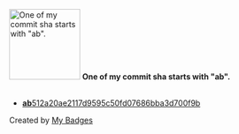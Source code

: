 <img src="https://my-badges.github.io/my-badges/ab-commit.png" alt="One of my commit sha starts with &quot;ab&quot;." title="One of my commit sha starts with &quot;ab&quot;." width="128">
<strong>One of my commit sha starts with &quot;ab&quot;.</strong>
<br><br>

- <a href="https://github.com/j0sh3rs/k3s-at-home/commit/ab512a20ae2117d9595c50fd07686bba3d700f9b"><strong>ab</strong>512a20ae2117d9595c50fd07686bba3d700f9b</a>


Created by <a href="https://github.com/my-badges/my-badges">My Badges</a>